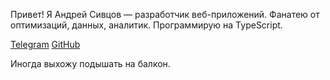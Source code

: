 Привет! Я Андрей Сивцов — разработчик веб-приложений. Фанатею от оптимизаций, данных, аналитик. Программирую на TypeScript.

[Telegram](https://t.me/andy_webdev) [GitHub](https://github.com/siwaaa)

Иногда выхожу подышать на балкон.
